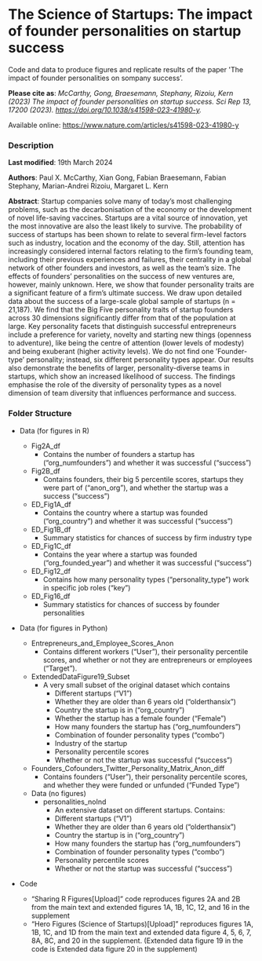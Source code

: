 # The Science of Startups: The impact of founder personalities on startup success

Code and data to produce figures and replicate results of the paper 'The impact of founder personalities on sompany success’.

__Please cite as__: _McCarthy, Gong, Braesemann, Stephany, Rizoiu, Kern (2023) The impact of founder personalities on startup success. Sci Rep 13, 17200 (2023). https://doi.org/10.1038/s41598-023-41980-y._ 

Available online:
https://www.nature.com/articles/s41598-023-41980-y 


### Description

**Last modified**: 19th March 2024

**Authors**: Paul X. McCarthy, Xian Gong, Fabian Braesemann, Fabian Stephany, Marian-Andrei Rizoiu, Margaret L. Kern

**Abstract**: Startup companies solve many of today’s most challenging problems, such as the decarbonisation of the economy or the development of novel life-saving vaccines. Startups are a vital source of innovation, yet the most innovative are also the least likely to survive. The probability of success of startups has been shown to relate to several firm-level factors such as industry, location and the economy of the day. Still, attention has increasingly considered internal factors relating to the firm’s founding team, including their previous experiences and failures, their centrality in a global network of other founders and investors, as well as the team’s size. The effects of founders’ personalities on the success of new ventures are, however, mainly unknown. Here, we show that founder personality traits are a significant feature of a firm’s ultimate success. We draw upon detailed data about the success of a large-scale global sample of startups (n = 21,187). We find that the Big Five personality traits of startup founders across 30 dimensions significantly differ from that of the population at large. Key personality facets that distinguish successful entrepreneurs include a preference for variety, novelty and starting new things (openness to adventure), like being the centre of attention (lower levels of modesty) and being exuberant (higher activity levels). We do not find one ’Founder-type’ personality; instead, six different personality types appear. Our results also demonstrate the benefits of larger, personality-diverse teams in startups, which show an increased likelihood of success. The findings emphasise the role of the diversity of personality types as a novel dimension of team diversity that influences performance and success.

### Folder Structure

- Data (for figures in R) 
  - Fig2A_df
    - Contains the number of founders a startup has (“org_numfounders”) and whether it was successful (“success”)
  - Fig2B_df 
    - Contains founders, their big 5 percentile scores, startups they were part of (“anon_org”), and whether the startup was a success (“success”) 
  - ED_Fig1A_df 
    - Contains the country where a startup was founded (“org_country”) and whether it was successful (“success”)
  - ED_Fig1B_df
    - Summary statistics for chances of success by firm industry type 
  - ED_Fig1C_df
    - Contains the year where a startup was founded (“org_founded_year”) and whether it was successful (“success”)
  - ED_Fig12_df
    - Contains how many personality types (“personality_type”) work in specific job roles (“key”) 
  - ED_Fig16_df
    - Summary statistics for chances of success by founder personalities 
- Data (for figures in Python) 
  - Entrepreneurs_and_Employee_Scores_Anon
    - Contains different workers (“User”), their personality percentile scores, and whether or not they are entrepreneurs or employees (“Target”). 
  - ExtendedDataFigure19_Subset 
    - A very small subset of the original dataset which contains
      - Different startups (“V1”)
      - Whether they are older than 6 years old (“olderthansix”)
      - Country the startup is in (“org_country”) 
      - Whether the startup has a female founder (“Female”) 
      - How many founders the startup has (“org_numfounders”)
      - Combination of founder personality types (“combo”) 
      - Industry of the startup 
      - Personality percentile scores 
      - Whether or not the startup was successful (“success”) 
  - Founders_Cofounders_Twitter_Personality_Matrix_Anon_diff
    - Contains founders (“User”), their personality percentile scores, and whether they were funded or unfunded (“Funded Type”) 
  - Data (no figures)
    - personalities_noInd 
      - An extensive dataset on different startups. Contains: 
      - Different startups (“V1”)
      - Whether they are older than 6 years old (“olderthansix”)
      - Country the startup is in (“org_country”) 
      - How many founders the startup has (“org_numfounders”)
      - Combination of founder personality types (“combo”) 
      - Personality percentile scores 
      - Whether or not the startup was successful (“success”) 
      
- Code 
  - “Sharing R Figures[Upload]” code reproduces figures 2A and 2B from the main text and extended figures 1A, 1B, 1C, 12, and 16 in the supplement 
  - “Hero Figures (Science of Startups)[Upload]” reproduces figures 1A, 1B, 1C, and 1D from the main text and extended data figure 4, 5, 6, 7, 8A, 8C, and 20 in the supplement. (Extended data figure 19 in the code is Extended data figure 20 in the supplement) 

    
